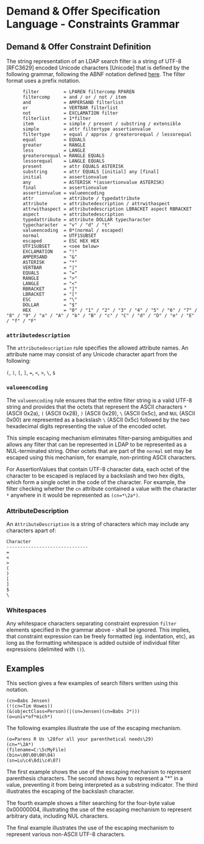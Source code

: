 # Demand & Offer Specification Language - Constraints Grammar

## Demand & Offer Constraint Definition

The string representation of an LDAP search filter is a string of
UTF-8 [RFC3629] encoded Unicode characters [Unicode] that is defined
by the following grammar, following the ABNF notation defined [here](https://www.rfc-editor.org/rfc/rfc822). 
The filter format uses a prefix notation.

```
      filter         = LPAREN filtercomp RPAREN
      filtercomp     = and / or / not / item
      and            = AMPERSAND filterlist
      or             = VERTBAR filterlist
      not            = EXCLAMATION filter
      filterlist     = 1*filter
      item           = simple / present / substring / extensible
      simple         = attr filtertype assertionvalue
      filtertype     = equal / approx / greaterorequal / lessorequal
      equal          = EQUALS
      greater        = RANGLE
      less           = LANGLE
      greaterorequal = RANGLE EQUALS
      lessorequal    = LANGLE EQUALS
      present        = attr EQUALS ASTERISK
      substring      = attr EQUALS [initial] any [final]
      initial        = assertionvalue
      any            = ASTERISK *(assertionvalue ASTERISK)
      final          = assertionvalue
      assertionvalue = valueencoding
      attr           = attribute / typedattribute 
      attribute      = attributedescription / attrwithaspect
      attrwithaspect = attributedescription LBRACKET aspect RBRACKET
      aspect         = attributedescription
      typedattribute = attribute DOLLAR typecharacter
      typecharacter  = "v" / "d" / "t"
      valueencoding  = 0*(normal / escaped)
      normal         = UTF1SUBSET
      escaped        = ESC HEX HEX
      UTF1SUBSET     = <see below>
      EXCLAMATION    = "!"
      AMPERSAND      = "&"
      ASTERISK       = "*"
      VERTBAR        = "|"
      EQUALS         = "="
      RANGLE         = ">"
      LANGLE         = "<"
      RBRACKET       = "]"
      LBRACKET       = "["
      ESC            = "\"
      DOLLAR         = "$"
      HEX            = "0" / "1" / "2" / "3" / "4" / "5" / "6" / "7" / "8" / "9" / "a" / "A" / "b" / "B" / "c" / "C" / "d" / "D" / "e" / "E" / "f" / "F"

```

### `attributedescription`

The `attributedescription` rule specifies the allowed attribute names. 
An attribute name may consist of any Unicode character apart from the following:

`(`, `)`, `[`, `]`, `=`, `<`, `>`, `\`, `$`

### `valueencoding`

The `valueencoding` rule ensures that the entire filter string is a
valid UTF-8 string and provides that the octets that represent the
ASCII characters `*` (ASCII 0x2a), `(` (ASCII 0x28), `)` (ASCII
0x29), `\` (ASCII 0x5c), and `NUL` (ASCII 0x00) are represented as a
backslash `\` (ASCII 0x5c) followed by the two hexadecimal digits
representing the value of the encoded octet.

This simple escaping mechanism eliminates filter-parsing ambiguities
and allows any filter that can be represented in LDAP to be
represented as a NUL-terminated string.  Other octets that are part
of the `normal` set may be escaped using this mechanism, for example,
non-printing ASCII characters.

For AssertionValues that contain UTF-8 character data, each octet of
the character to be escaped is replaced by a backslash and two hex
digits, which form a single octet in the code of the character.  For
example, the filter checking whether the `cn` attribute contained a
value with the character `*` anywhere in it would be represented as
`(cn=*\2a*)`.


### AttributeDescription

An `AttributeDescription` is a string of characters which may include any characters apart of:

    Character
    ------------------------------
    =
    <
    >
    (
    )
    [
    ]
    $
    \


### Whitespaces

Any whitespace characters separating constraint expression `filter` elements specified in the grammar above - shall be ignored. This implies, that constraint expression can be freely formatted (eg. indentation, etc), as long as the formatting whitespace is added outside of individual filter expressions (delimited with `()`).

## Examples

This section gives a few examples of search filters written using
this notation.

    (cn=Babs Jensen)
    (!(cn=Tim Howes))
    (&(objectClass=Person)(|(sn=Jensen)(cn=Babs J*)))
    (o=univ*of*mich*)

The following examples illustrate the use of the escaping mechanism.

    (o=Parens R Us \28for all your parenthetical needs\29)
    (cn=*\2A*)
    (filename=C:\5cMyFile)
    (bin=\00\00\00\04)
    (sn=Lu\c4\8di\c4\87)

The first example shows the use of the escaping mechanism to
represent parenthesis characters. The second shows how to represent a
"*" in a value, preventing it from being interpreted as a substring
indicator. The third illustrates the escaping of the backslash
character.

The fourth example shows a filter searching for the four-byte value
0x00000004, illustrating the use of the escaping mechanism to
represent arbitrary data, including NUL characters.

The final example illustrates the use of the escaping mechanism to
represent various non-ASCII UTF-8 characters.
